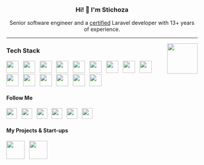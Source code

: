 <h3 align="center">Hi! 👋 I'm Stichoza</h2>
<p align="center">Senior software engineer and a <a href="https://verifier.certificationforlaravel.org/befe186a-d233-4d63-a197-c8ac14cb88d3">certified</a> Laravel developer with 13+ years of experience.</p>

---
<a href="https://verifier.certificationforlaravel.org/befe186a-d233-4d63-a197-c8ac14cb88d3">
  <img src="https://fractal.everycred.com/certificate_templates/4356ca59-2af6-4867-ab20-5f093bc9e24b.png" align="right" height="80">
</a>

<h3>Tech Stack</h3>
<p>
  <img src="https://cdn.jsdelivr.net/gh/devicons/devicon/icons/php/php-original.svg" height="32"> &nbsp;
  <img src="https://cdn.jsdelivr.net/gh/devicons/devicon/icons/laravel/laravel-original.svg" height="32"> &nbsp;
  <img src="https://cdn.jsdelivr.net/gh/devicons/devicon/icons/livewire/livewire-original.svg" height="32"> &nbsp;
  <img src="https://cdn.jsdelivr.net/gh/devicons/devicon/icons/lumen/lumen-original.svg" height="32"> &nbsp;
  <img src="https://cdn.jsdelivr.net/gh/devicons/devicon/icons/javascript/javascript-original.svg" height="32"> &nbsp;
  <img src="https://cdn.jsdelivr.net/gh/devicons/devicon/icons/nodejs/nodejs-original.svg" height="32"> &nbsp;
  <img src="https://cdn.jsdelivr.net/gh/devicons/devicon/icons/adonisjs/adonisjs-original.svg" height="32"> &nbsp;
  <img src="https://cdn.jsdelivr.net/gh/devicons/devicon/icons/css3/css3-original.svg" height="32"> &nbsp;
  <img src="https://cdn.jsdelivr.net/gh/devicons/devicon/icons/sass/sass-original.svg" height="32"> &nbsp;
  <img src="https://cdn.jsdelivr.net/gh/devicons/devicon/icons/tailwindcss/tailwindcss-original.svg" height="32"> &nbsp;
  <img src="https://cdn.jsdelivr.net/gh/devicons/devicon/icons/bootstrap/bootstrap-original.svg" height="32"> &nbsp;
  <img src="https://cdn.jsdelivr.net/gh/devicons/devicon/icons/mysql/mysql-original.svg" height="32"> &nbsp;
  <img src="https://cdn.jsdelivr.net/gh/devicons/devicon/icons/postgresql/postgresql-original.svg" height="32"> &nbsp;
  <img src="https://cdn.jsdelivr.net/gh/devicons/devicon/icons/redis/redis-original.svg" height="32"> &nbsp;
  <img src="https://cdn.jsdelivr.net/gh/devicons/devicon/icons/mongodb/mongodb-original-wordmark.svg" height="32"> &nbsp;
</p>

<h4>Follow Me</h4>
<a href="https://www.instagram.com/stichoza"><img src="https://s.magecdn.com/social/mw-instagram.svg" height="28"></a> &nbsp;
<a href="https://www.facebook.com/stichoza"><img src="https://s.magecdn.com/social/mw-facebook.svg" height="28"></a> &nbsp;
<a href="https://x.com/Stichoza"><img src="https://s.magecdn.com/social/mw-x.svg" height="28"></a> &nbsp;
<a href="https://linkedin.com/in/stichoza"><img src="https://s.magecdn.com/social/mw-linkedin.svg" height="28"></a> &nbsp;
<a href="https://stackoverflow.com/users/1115262/stichoza"><img src="https://s.magecdn.com/social/mw-stackoverflow.svg" height="28"></a> &nbsp;
<a href="https://medium.com/@stichoza"><img src="https://s.magecdn.com/social/mw-medium.svg" height="28"></a> &nbsp;

<h4>My Projects & Start-ups</h4>

<a href="https://metaoutdoor.com/?ref=github.com/Stichoza"><img src="https://avatars.githubusercontent.com/u/36438095?s=200&v=4" height="48"></a> &nbsp;
<a href="https://bina24.ge/?ref=github.com/Stichoza"><img src="https://avatars.githubusercontent.com/u/45656438?s=200&v=4" height="48"></a> &nbsp;
